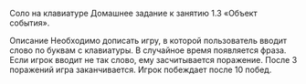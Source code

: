 Соло на клавиатуре
Домашнее задание к занятию 1.3 «Объект события».

Описание
Необходимо дописать игру, в которой пользователь вводит слово по буквам с клавиатуры. В случайное время появляется фраза. Если игрок вводит не так слово, ему засчитываeтся поражение. После 3 поражений игра заканчивается. Игрок побеждает после 10 побед.
